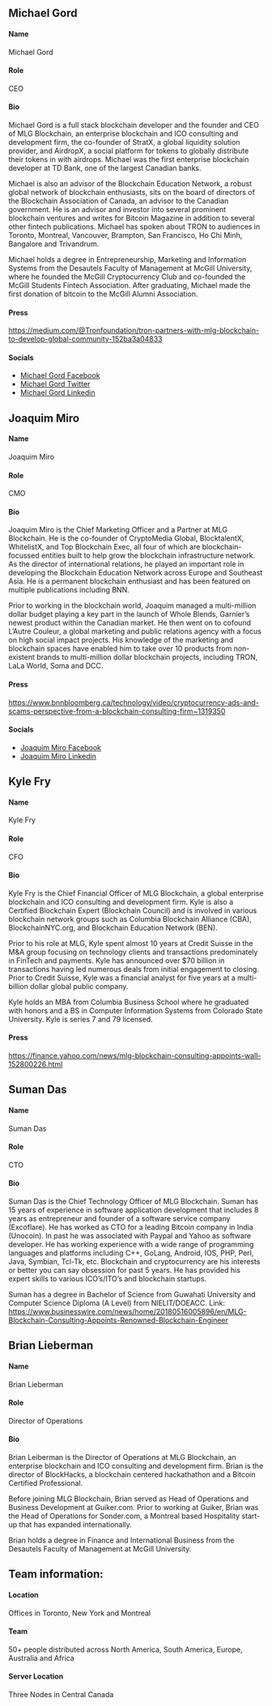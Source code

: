 ## Michael Gord
#### Name
Michael Gord
#### Role
CEO
#### Bio
Michael Gord is a full stack blockchain developer and the founder and CEO of MLG Blockchain, an enterprise blockchain and ICO consulting and development firm, the co-founder of StratX, a global liquidity solution provider, and AirdropX, a social platform for tokens to globally distribute their tokens in with airdrops. Michael was the first enterprise blockchain developer at TD Bank, one of the largest Canadian banks.

Michael is also an advisor of the Blockchain Education Network, a robust global network of blockchain enthusiasts, sits on the board of directors of the Blockchain Association of Canada, an advisor to the Canadian government. He is an advisor and investor into several prominent blockchain ventures and writes for Bitcoin Magazine in addition to several other fintech publications. Michael has spoken about TRON to audiences in Toronto, Montreal, Vancouver, Brampton, San Francisco, Ho Chi Minh, Bangalore and Trivandrum.

Michael holds a degree in Entrepreneurship, Marketing and Information Systems from the Desautels Faculty of Management at McGill University, where he founded the McGill Cryptocurrency Club and co-founded the McGill Students Fintech Association. After graduating, Michael made the first donation of bitcoin to the McGill Alumni Association.
#### Press
https://medium.com/@Tronfoundation/tron-partners-with-mlg-blockchain-to-develop-global-community-152ba3a04833

#### Socials
* [Michael Gord Facebook](https://www.facebook.com/michael.l.gord)
* [Michael Gord Twitter](https://twitter.com/bitgord)
* [Michael Gord Linkedin](https://www.linkedin.com/in/mgord/)

## Joaquim Miro

#### Name
Joaquim Miro
#### Role
CMO
#### Bio
Joaquim Miro is the Chief Marketing Officer and a Partner at MLG Blockchain. He is the co-founder of CryptoMedia Global, BlocktalentX, WhitelistX, and Top Blockchain Exec, all four of which are blockchain-focussed entities built to help grow the blockchain infrastructure network. As the director of international relations, he played an important role in developing the Blockchain Education Network across Europe and Southeast Asia. He is a permanent blockchain enthusiast and has been featured on multiple publications including BNN.

Prior to working in the blockchain world, Joaquim managed a multi-million dollar budget playing a key part in the launch of Whole Blends, Garnier’s newest product within the Canadian market. He then went on to cofound L’Autre Couleur, a global marketing and public relations agency with a focus on high social impact projects. His knowledge of the marketing and blockchain spaces have enabled him to take over 10 products from non-existent brands to multi-million dollar blockchain projects, including TRON, LaLa World, Soma and DCC.
#### Press
https://www.bnnbloomberg.ca/technology/video/cryptocurrency-ads-and-scams-perspective-from-a-blockchain-consulting-firm~1319350
#### Socials
* [Joaquim Miro Facebook](https://www.facebook.com/jmiro1)
* [Joaquim Miro Linkedin](https://www.linkedin.com/in/joaquimmiro)

## Kyle Fry
#### Name
Kyle Fry
#### Role
CFO
#### Bio
Kyle Fry is the Chief Financial Officer of MLG Blockchain, a global enterprise blockchain and ICO consulting and development firm.  Kyle is also a Certified Blockchain Expert (Blockchain Council) and is involved in various blockchain network groups such as Columbia Blockchain Alliance (CBA), BlockchainNYC.org, and Blockchain Education Network (BEN).

Prior to his role at MLG, Kyle spent almost 10 years at Credit Suisse in the M&A group focusing on technology clients and transactions predominately in FinTech and payments.  Kyle has announced over $70 billion in transactions having led numerous deals from initial engagement to closing.  Prior to Credit Suisse, Kyle was a financial analyst for five years at a multi-billion dollar global public company.

Kyle holds an MBA from Columbia Business School where he graduated with honors and a BS in Computer Information Systems from Colorado State University.  Kyle is series 7 and 79 licensed.
#### Press
https://finance.yahoo.com/news/mlg-blockchain-consulting-appoints-wall-152800226.html

## Suman Das

#### Name
Suman Das
#### Role
CTO
#### Bio
Suman Das is the Chief Technology Officer of MLG Blockchain. Suman has 15 years of experience in software application development that includes 8 years as entrepreneur and founder of a software service company (Excoflare). He has worked as CTO for a leading Bitcoin company in India (Unocoin). In past he was associated with Paypal and Yahoo as software developer. He has working experience with a wide range of programming languages and platforms including C++, GoLang, Android, IOS, PHP, Perl, Java, Symbian, Tcl-Tk, etc. Blockchain and cryptocurrency are his interests or better you can say obsession for past 5 years. He has provided his expert skills to various ICO’s/ITO’s and blockchain startups.

Suman has a degree in Bachelor of Science from Guwahati University and Computer Science Diploma (A Level)  from NIELIT/DOEACC.
Link: https://www.businesswire.com/news/home/20180516005896/en/MLG-Blockchain-Consulting-Appoints-Renowned-Blockchain-Engineer

## Brian Lieberman
#### Name
Brian Lieberman
#### Role
Director of Operations
#### Bio
Brian Leiberman is the Director of Operations at MLG Blockchain, an enterprise blockchain and ICO consulting and development firm. Brian is the director of BlockHacks, a blockchain centered  hackathathon and a Bitcoin Certified Professional.
 
Before joining MLG Blockchain, Brian served as Head of Operations and Business Development at Guiker.com. Prior to working at Guiker, Brian was the Head of Operations for Sonder.com, a Montreal based Hospitality start-up that has expanded internationally.

Brian holds a degree in Finance and International Business from the Desautels Faculty of Management at McGill University.


## Team information:
#### Location
Offices in Toronto, New York and Montreal
#### Team
50+ people distributed across North America, South America, Europe, Australia and Africa
#### Server Location
Three Nodes in Central Canada
